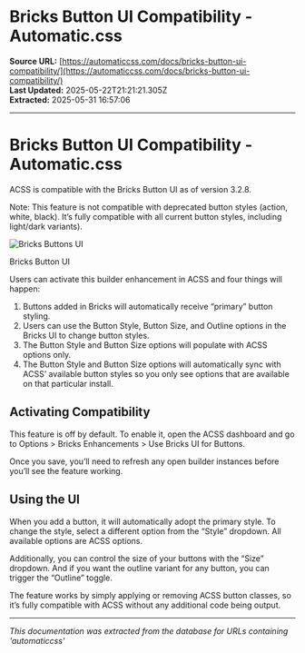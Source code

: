 # Bricks Button UI Compatibility - Automatic.css

**Source URL:** [https://automaticcss.com/docs/bricks-button-ui-compatibility/](https://automaticcss.com/docs/bricks-button-ui-compatibility/)  
**Last Updated:** 2025-05-22T21:21:21.305Z  
**Extracted:** 2025-05-31 16:57:06

---

# Bricks Button UI Compatibility - Automatic.css

ACSS is compatible with the Bricks Button UI as of version 3.2.8.

Note: This feature is not compatible with deprecated button styles (action, white, black). It’s fully compatible with all current button styles, including light/dark variants).

![Bricks Buttons UI](https://automaticcss.com/wp-content/uploads/CleanShot-2024-12-18-at-07.34.35@2x-1024x987.jpg)

Bricks Button UI

Users can activate this builder enhancement in ACSS and four things will happen:

1.  Buttons added in Bricks will automatically receive “primary” button styling.
2.  Users can use the Button Style, Button Size, and Outline options in the Bricks UI to change button styles.
3.  The Button Style and Button Size options will populate with ACSS options only.
4.  The Button Style and Button Size options will automatically sync with ACSS’ available button styles so you only see options that are available on that particular install.

## Activating Compatibility

This feature is off by default. To enable it, open the ACSS dashboard and go to Options > Bricks Enhancements > Use Bricks UI for Buttons.

Once you save, you’ll need to refresh any open builder instances before you’ll see the feature working.

## Using the UI

When you add a button, it will automatically adopt the primary style. To change the style, select a different option from the “Style” dropdown. All available options are ACSS options.

Additionally, you can control the size of your buttons with the “Size” dropdown. And if you want the outline variant for any button, you can trigger the “Outline” toggle.

The feature works by simply applying or removing ACSS button classes, so it’s fully compatible with ACSS without any additional code being output.

---

*This documentation was extracted from the database for URLs containing 'automaticcss'*
